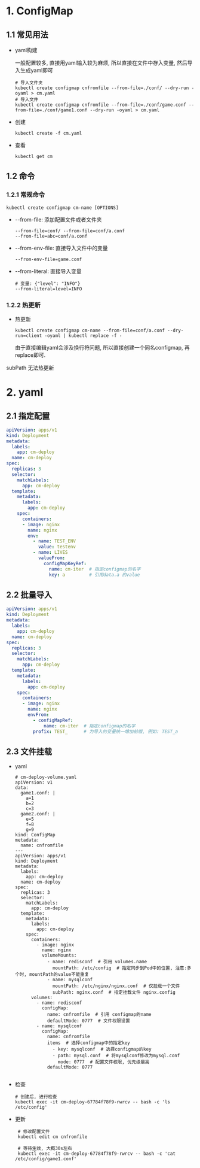 # 1. ConfigMap

## 1.1 常见用法

* yaml构建

  一般配置较多, 直接用yaml输入较为麻烦, 所以直接在文件中存入变量, 然后导入生成yaml即可

  ```shell
  # 导入文件夹
  kubectl create configmap cnfromfile --from-file=./conf/ --dry-run -oyaml > cm.yaml
  # 导入文件
  kubectl create configmap cnfromfile --from-file=./conf/game.conf --from-file=./conf/game1.conf --dry-run -oyaml > cm.yaml
  ```

* 创建

  ```shell
  kubectl create -f cm.yaml
  ```

* 查看

  ```shell
  kubectl get cm
  ```

## 1.2 命令

### 1.2.1 常规命令

```shell
kubectl create configmap cm-name [OPTIONS]
```

* --from-file: 添加配置文件或者文件夹

  ```shell
  --from-file=conf/ --from-file=conf/a.conf
  --from-file=abc=conf/a.conf
  ```

* --from-env-file: 直接导入文件中的变量

  ```shell
  --from-env-file=game.conf
  ```

* --from-literal: 直接导入变量

  ```shell
  # 变量: {"level": "INFO"}
  --from-literal=level=INFO
  ```

### 1.2.2 热更新

* 热更新

  ```shell
  kubectl create configmap cm-name --from-file=conf/a.conf --dry-run=client -oyaml | kubectl replace -f -
  ```

  由于直接编辑yaml会涉及换行符问题, 所以直接创建一个同名configmap, 再replace即可.

subPath 无法热更新

# 2. yaml

## 2.1 指定配置

```yaml
apiVersion: apps/v1
kind: Deployment
metadata:
  labels:
    app: cm-deploy
  name: cm-deploy
spec:
  replicas: 3
  selector:
    matchLabels:
      app: cm-deploy
  template:
    metadata:
      labels:
        app: cm-deploy
    spec:
      containers:
      - image: nginx
        name: nginx
        env:
          - name: TEST_ENV
            value: testenv
          - name: LIVES
            valueFrom:
              configMapKeyRef:
                name: cm-iter  # 指定configmap的名字
                key: a         # 引用data.a 的value
```

## 2.2 批量导入

```yaml
apiVersion: apps/v1
kind: Deployment
metadata:
  labels:
    app: cm-deploy
  name: cm-deploy
spec:
  replicas: 3
  selector:
    matchLabels:
      app: cm-deploy
  template:
    metadata:
      labels:
        app: cm-deploy
    spec:
      containers:
      - image: nginx
        name: nginx
        envFrom:
          - configMapRef:
              name: cm-iter  # 指定configmap的名字
          profix: TEST_      # 为导入的变量统一增加前缀, 例如: TEST_a
```

## 2.3 文件挂载

* yaml

  ```shell
  # cm-deploy-volume.yaml
  apiVersion: v1
  data:
    game1.conf: |
      a=1
      b=2
      c=3
    game2.conf: |
      e=5
      f=8
      g=9
  kind: ConfigMap
  metadata:
    name: cnfromfile
  ---
  apiVersion: apps/v1
  kind: Deployment
  metadata:
    labels:
      app: cm-deploy
    name: cm-deploy
  spec:
    replicas: 3
    selector:
      matchLabels:
        app: cm-deploy
    template:
      metadata:
        labels:
          app: cm-deploy
      spec:
        containers:
          - image: nginx
            name: nginx
            volumeMounts:
              - name: redisconf  # 引用 volumes.name
                mountPath: /etc/config  # 指定同步到Pod中的位置, 注意:多个时, mountPath的value不能重复
              - name: mysqlconf
                mountPath: /etc/nginx/nginx.conf  # 仅挂载一个文件
                subPath: nginx.conf  # 指定挂载文件 nginx.config
        volumes:
          - name: redisconf
            configMap:
              name: cnfromfile  # 引用 configmap的name 
              defaultMode: 0777  # 文件权限设置
          - name: mysqlconf
            configMap:
              name: cnfromfile
              items  # 选择configmap中的指定key
                - key: mysqlconf  # 选择configmap的key
                - path: mysql.conf  # 将mysqlconf修改为mysql.conf
                  mode: 0777  # 配置文件权限, 优先级最高
              defaultMode: 0777
                
  ```

* 检查

  ```shell
  # 创建后, 进行检查
  kubectl exec -it cm-deploy-67784f78f9-rwrcv -- bash -c 'ls /etc/config'
  ```

* 更新

  ```shell
   # 修改配置文件
   kubectl edit cm cnfromfile
   
   # 等待生效, 大概30s左右
   kubectl exec -it cm-deploy-67784f78f9-rwrcv -- bash -c 'cat /etc/config/game1.conf'
  ```

